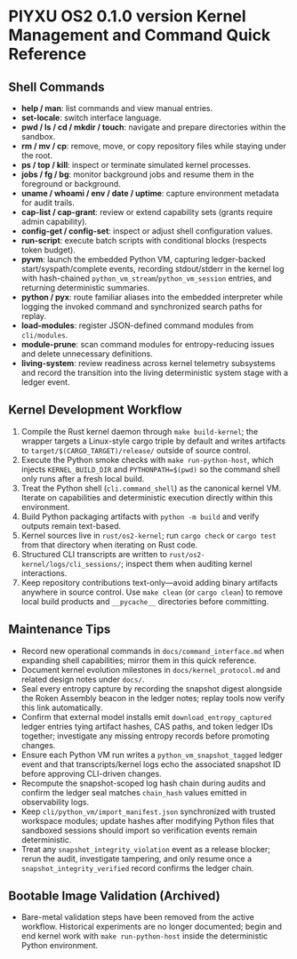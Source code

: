 # PIYXU OS2 0.1.0 version Kernel Management and Command Quick Reference

## Shell Commands
- **help / man**: list commands and view manual entries.
- **set-locale**: switch interface language.
- **pwd / ls / cd / mkdir / touch**: navigate and prepare directories within the sandbox.
- **rm / mv / cp**: remove, move, or copy repository files while staying under the root.
- **ps / top / kill**: inspect or terminate simulated kernel processes.
- **jobs / fg / bg**: monitor background jobs and resume them in the foreground or background.
- **uname / whoami / env / date / uptime**: capture environment metadata for audit trails.
- **cap-list / cap-grant**: review or extend capability sets (grants require admin capability).
- **config-get / config-set**: inspect or adjust shell configuration values.
- **run-script**: execute batch scripts with conditional blocks (respects token budget).
- **pyvm**: launch the embedded Python VM, capturing ledger-backed start/syspath/complete events, recording stdout/stderr in the kernel log with hash-chained `python_vm_stream`/`python_vm_session` entries, and returning deterministic summaries.
- **python / pyx**: route familiar aliases into the embedded interpreter while logging the invoked command and synchronized search paths for replay.
- **load-modules**: register JSON-defined command modules from `cli/modules`.
- **module-prune**: scan command modules for entropy-reducing issues and delete unnecessary definitions.
- **living-system**: review readiness across kernel telemetry subsystems and record the transition into the living deterministic system stage with a ledger event.

## Kernel Development Workflow
1. Compile the Rust kernel daemon through `make build-kernel`; the wrapper targets a Linux-style cargo triple by default and writes artifacts to `target/$(CARGO_TARGET)/release/` outside of source control.
2. Execute the Python smoke checks with `make run-python-host`, which injects `KERNEL_BUILD_DIR` and `PYTHONPATH=$(pwd)` so the command shell only runs after a fresh local build.
3. Treat the Python shell (`cli.command_shell`) as the canonical kernel VM. Iterate on capabilities and deterministic execution directly within this environment.
4. Build Python packaging artifacts with `python -m build` and verify outputs remain text-based.
5. Kernel sources live in `rust/os2-kernel`; run `cargo check` or `cargo test` from that directory when iterating on Rust code.
6. Structured CLI transcripts are written to `rust/os2-kernel/logs/cli_sessions/`; inspect them when auditing kernel interactions.
7. Keep repository contributions text-only—avoid adding binary artifacts anywhere in source control. Use `make clean` (or `cargo clean`) to remove local build products and `__pycache__` directories before committing.

## Maintenance Tips
- Record new operational commands in `docs/command_interface.md` when expanding shell capabilities; mirror them in this quick reference.
- Document kernel evolution milestones in `docs/kernel_protocol.md` and related design notes under `docs/`.
- Seal every entropy capture by recording the snapshot digest alongside the Roken Assembly beacon in the ledger notes; replay tools now verify this link automatically.
- Confirm that external model installs emit `download_entropy_captured` ledger entries tying artifact hashes, CAS paths, and token ledger IDs together; investigate any missing entropy records before promoting changes.
- Ensure each Python VM run writes a `python_vm_snapshot_tagged` ledger event and that transcripts/kernel logs echo the associated snapshot ID before approving CLI-driven changes.
- Recompute the snapshot-scoped log hash chain during audits and confirm the ledger seal matches `chain_hash` values emitted in observability logs.
- Keep `cli/python_vm/import_manifest.json` synchronized with trusted workspace modules; update hashes after modifying Python files that sandboxed sessions should import so verification events remain deterministic.
- Treat any `snapshot_integrity_violation` event as a release blocker; rerun the audit, investigate tampering, and only resume once a `snapshot_integrity_verified` record confirms the ledger chain.

## Bootable Image Validation (Archived)
- Bare-metal validation steps have been removed from the active workflow. Historical experiments are no longer documented; begin and end kernel work with `make run-python-host` inside the deterministic Python environment.
